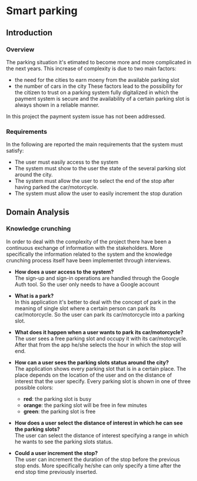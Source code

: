 # Smart parking

## Introduction

### Overview
The parking situation it's etimated to become more and more complicated in the next years. This increase of complexity is due to two main factors:
* the need for the cities to earn moeny from the available parking slot
* the number of cars in the city
These factors lead to the possibility for the citizen to trust on a parking system fully digitalized in which the payment system is secure and the availability of a certain parking slot is always shown in a reliable manner.

In this project the payment system issue has not been addressed.

### Requirements
In the following are reported the main requirements that the system must satisfy:
* The user must easily access to the system
* The system must show to the user the state of the several parking slot around the city.
* The system must allow the user to select the end of the stop after having parked the car/motorcycle.
* The system must allow the user to easily increment the stop duration

## Domain Analysis

### Knowledge crunching

In order to deal with the complexity of the project there have been a continuous exchange of information with the stakeholders. More specifically the information related to the system and the knowledge crunching process itself have been implementet through interviews.

* **How does a user access to the system?**\
The sign-up and sign-in operations are handled through the Google Auth tool. So the user only needs to have a Google account

* **What is a park?**\
In this application it's better to deal with the concept of park in the meaning of single slot where a certain person can park its car/motorcycle. So the user can park its car/motorcycle into a parking slot.

* **What does it happen when a user wants to park its car/motorcycle?**\
The user sees a free parking slot and occupy it with its car/motorcycle. After that from the app he/she selects the hour in which the stop will end.

* **How can a user sees the parking slots status around the city?**\
The application shows every parking slot that is in a certain place. The place depends on the location of the user and on the distance of interest that the user specify. Every parking slot is shown in one of three possible colors: 
    - **red**: the parking slot is busy
    - **orange**: the parking slot will be free in few minutes
    - **green**: the parking slot is free

* **How does a user select the distance of interest in which he can see the parking slots?**\
The user can select the distance of interest specifying a range in which he wants to see the parking slots status.

* **Could a user increment the stop?**\
The user can increment the duration of the stop before the previous stop ends. More specifically he/she can only specify a time after the end stop time previously inserted.

